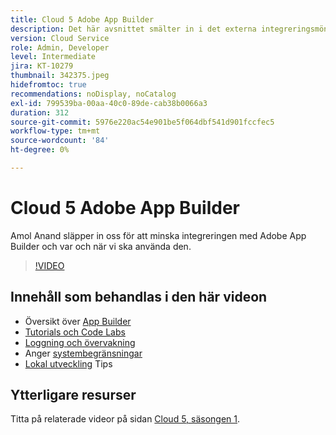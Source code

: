 ```yaml
---
title: Cloud 5 Adobe App Builder
description: Det här avsnittet smälter in i det externa integreringsmönstret som använder Adobe App Builder
version: Cloud Service
role: Admin, Developer
level: Intermediate
jira: KT-10279
thumbnail: 342375.jpeg
hidefromtoc: true
recommendations: noDisplay, noCatalog
exl-id: 799539ba-00aa-40c0-89de-cab38b0066a3
duration: 312
source-git-commit: 5976e220ac54e901be5f064dbf541d901fccfec5
workflow-type: tm+mt
source-wordcount: '84'
ht-degree: 0%

---
```


# Cloud 5 Adobe App Builder

Amol Anand släpper in oss för att minska integreringen med Adobe App Builder och var och när vi ska använda den.

>[!VIDEO](https://video.tv.adobe.com/v/342375?quality=12&learn=on)

## Innehåll som behandlas i den här videon

+ Översikt över [App Builder](https://developer.adobe.com/app-builder/docs/overview/)
+ [Tutorials och Code Labs](https://developer.adobe.com/app-builder/docs/resources/)
+ [Loggning och övervakning](https://adobedocs.github.io/adobeio-runtime/guides/logging_monitoring.html#retrieving-activations-for-blocking-successful-calls)
+ Anger [systembegränsningar](https://adobedocs.github.io/adobeio-runtime/guides/system_settings.html)
+ [Lokal utveckling](https://developer.adobe.com/app-builder/docs/resources/debugging/) Tips

## Ytterligare resurser

Titta på relaterade videor på sidan [Cloud 5, säsongen 1](cloud5-season-1.md).
